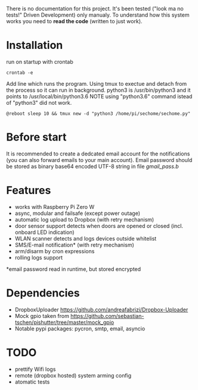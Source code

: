 There is no documentation for this project. It's been tested ("look ma no tests!" Driven Development) only manualy. To understand how this system works you need to **read the code** (written to just work).

# Installation 

run on startup with crontab

``` crontab -e ```

Add line which runs the program. Using tmux to exectue and detach from 
the process so it can run in background.
python3 is /usr/bin/python3 and it points to /usr/local/bin/python3.6
NOTE using "python3.6" command istead of "python3" did not work.

``` @reboot sleep 10 && tmux new -d "python3 /home/pi/sechome/sechome.py" ```

# Before start
It is recommended to create a dedcated email account for the notifications (you can also forward emails to your main account). Email password should be stored as binary base64 encoded UTF-8 string in file *gmail_pass.b*

# Features
* works with Raspberry Pi Zero W
* async, modular and failsafe (except power outage)
* automatic log upload to Dropbox (with retry mechanism)
* door sensor support detects when doors are opened or closed (incl. onboard LED indication)
* WLAN scanner detects and logs devices outside whitelist
* SMS/E-mail notification\* (with retry mechanism)
* arm/disarm by cron expressions
* rolling logs support

\*email password read in runtime, but stored encrypted

# Dependencies
* DropboxUploader https://github.com/andreafabrizi/Dropbox-Uploader
* Mock gpio taken from https://github.com/sebastian-tschen/pishutter/tree/master/mock_gpio
* Notable pypi packages: pycron, smtp, email, asyncio

# TODO
* prettify Wifi logs
* remote (dropbox hosted) system arming config
* atomatic tests
